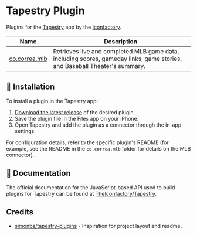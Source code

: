 # Tapestry Plugin

Plugins for the [Tapestry](https://usetapestry.com) app by the [Iconfactory](https://iconfactory.com).

| Name | Description |
| ---- | ----------- |
| [co.correa.mlb](https://github.com/asc/tapestry-plugins/tree/main/co.correa.mlb) | Retrieves live and completed MLB game data, including scores, gameday links, game stories, and Baseball Theater's summary. |

## 🚀 Installation

To install a plugin in the Tapestry app:

1. [Download the latest release](https://github.com/simonbs/tapestry-plugins/releases/latest) of the desired plugin.
2. Save the plugin file in the Files app on your iPhone.
3. Open Tapestry and add the plugin as a connector through the in-app settings.

For configuration details, refer to the specific plugin's README (for example, see the README in the `co.correa.mlb` folder for details on the MLB connector).

## 📖 Documentation

The official documentation for the JavaScript-based API used to build plugins for Tapestry can be found at [TheIconfactory/Tapestry](https://github.com/theiconfactory/tapestry).

## Credits

- [simonbs/tapestry-plugins](https://github.com/simonbs/tapestry-plugins/) - Inspiration for project layout and readme.